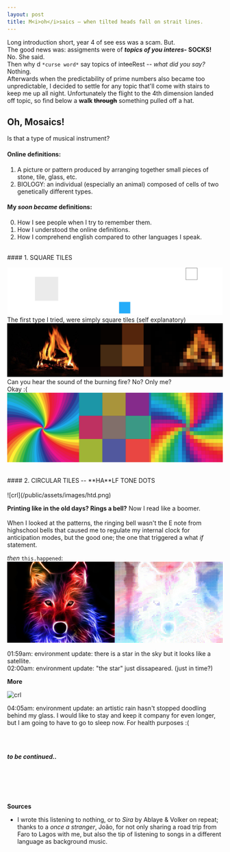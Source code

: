 ```yaml
---
layout: post
title: M<i>oh</i>saics — when tilted heads fall on strait lines.
---
```


Long introduction short, year 4 of see ess was a scam. But.<br>
The good news was: assigments were of **_topics of you interes-_ SOCKS!** No. She said.<br>Then why d `*curse word*` say topics of int<del>o</del>eRest -- _what did you say?_ Nothing.<br>
Afterwards when the predictability of prime numbers also became too unpredictable, I decided to settle for any topic that'll come with stairs to keep me up all night. Unfortunately the flight to the 4th dimension landed off topic, so find below a **walk ~~through~~** something pulled off a hat.

## Oh, Mosaics!

Is that a type of musical instrument?

#### Online definitions: 
1. A picture or pattern produced by arranging together small pieces of stone, tile, glass, etc.
2. BIOLOGY: an individual (especially an animal) composed of cells of two genetically different types.

#### My _soon became_ definitions: 
0. How I see people when I try to remember them.
1. How I understood the online definitions.
3. How I comprehend english compared to other languages I speak.

<br>
#### 1. SQUARE TILES

![sq](/public/assets/images/mo_sq.png)
The first type I tried, were simply square tiles (self explanatory)
![sq 2](/public/assets/images/sq_1.png)
Can you hear the sound of the burning fire? No? Only me?<br>
Okay :(
![sq 2](/public/assets/images/sq2.png)

<br>
#### 2. CIRCULAR TILES -- **HA**LF TONE DOTS
<br><br>
![crl](/public/assets/images/htd.png)

**Printing like in the old days? Rings a bell?** Now I read like a boomer.<br><br>
When I looked at the patterns, the ringing bell wasn't the E note from highschool bells that caused me to regulate my internal clock for anticipation modes, but the good one; the one that triggered a what _if_ statement.

_then_ `this.happened`:
![crl](/public/assets/images/mo_cl1.png)

01:59am: environment update: there is a star in the sky but it looks like a satellite.<br>
02:00am: environment update: "the star" just dissapeared. (just in time?)<br>

**More**

![crl](/public/assets/images/htd3.png)

04:05am: environment update: an artistic rain hasn't stopped doodling behind my glass. I would like to stay and keep it company for even longer, but I am going to have to go to sleep now. For health purposes :(

<br><br>

**_to be continued.._**


<br><br><br><br><br>
**Sources**
- I wrote this listening to nothing, or to _Sira_ by Ablaye & Volker on repeat; thanks to a _once a stranger_, João, for not only sharing a road trip from Faro to Lagos with me, but also the tip of listening to songs in a different language as background music.


